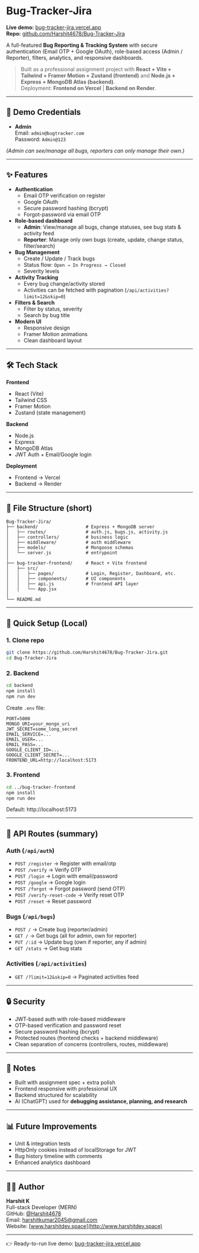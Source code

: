 # Bug-Tracker-Jira

**Live demo:** [bug-tracker-jira.vercel.app](https://bug-tracker-jira.vercel.app)  
**Repo:** [github.com/Harshit4678/Bug-Tracker-Jira](https://github.com/Harshit4678/Bug-Tracker-Jira)

A full-featured **Bug Reporting & Tracking System** with secure authentication (Email OTP + Google OAuth), role-based access (Admin / Reporter), filters, analytics, and responsive dashboards.

> Built as a professional assignment project with **React + Vite + Tailwind + Framer Motion + Zustand (frontend)** and **Node.js + Express + MongoDB Atlas (backend)**.  
> Deployment: **Frontend on Vercel** | **Backend on Render**.

---

## 🔑 Demo Credentials

- **Admin**  
  Email: `admin@bugtracker.com`  
  Password: `Admin@123`

_(Admin can see/manage all bugs, reporters can only manage their own.)_

---

## ✨ Features

- **Authentication**
  - Email OTP verification on register
  - Google OAuth
  - Secure password hashing (bcrypt)
  - Forgot-password via email OTP
- **Role-based dashboard**
  - **Admin**: View/manage all bugs, change statuses, see bug stats & activity feed
  - **Reporter**: Manage only own bugs (create, update, change status, filter/search)
- **Bug Management**
  - Create / Update / Track bugs
  - Status flow: `Open → In Progress → Closed`
  - Severity levels
- **Activity Tracking**
  - Every bug change/activity stored
  - Activities can be fetched with pagination (`/api/activities?limit=12&skip=0`)
- **Filters & Search**
  - Filter by status, severity
  - Search by bug title
- **Modern UI**
  - Responsive design
  - Framer Motion animations
  - Clean dashboard layout

---

## 🛠 Tech Stack

**Frontend**

- React (Vite)
- Tailwind CSS
- Framer Motion
- Zustand (state management)

**Backend**

- Node.js
- Express
- MongoDB Atlas
- JWT Auth + Email/Google login

**Deployment**

- Frontend → Vercel
- Backend → Render

---

## 📂 File Structure (short)

```
Bug-Tracker-Jira/
├── backend/                  # Express + MongoDB server
│   ├── routes/               # auth.js, bugs.js, activity.js
│   ├── controllers/          # business logic
│   ├── middleware/           # auth middleware
│   ├── models/               # Mongoose schemas
│   └── server.js             # entrypoint
│
├── bug-tracker-frontend/     # React + Vite frontend
│   ├── src/
│   │   ├── pages/            # Login, Register, Dashboard, etc.
│   │   ├── components/       # UI components
│   │   ├── api.js            # frontend API layer
│   │   └── App.jsx
│
└── README.md
```

---

## 🚀 Quick Setup (Local)

### 1. Clone repo

```bash
git clone https://github.com/Harshit4678/Bug-Tracker-Jira.git
cd Bug-Tracker-Jira
```

### 2. Backend

```bash
cd backend
npm install
npm run dev
```

Create `.env` file:

```env
PORT=5000
MONGO_URI=your_mongo_uri
JWT_SECRET=some_long_secret
EMAIL_SERVICE=...
EMAIL_USER=...
EMAIL_PASS=...
GOOGLE_CLIENT_ID=...
GOOGLE_CLIENT_SECRET=...
FRONTEND_URL=http://localhost:5173
```

### 3. Frontend

```bash
cd ../bug-tracker-frontend
npm install
npm run dev
```

Default: http://localhost:5173

---

## 📡 API Routes (summary)

### Auth (`/api/auth`)

- `POST /register` → Register with email/otp
- `POST /verify` → Verify OTP
- `POST /login` → Login with email/password
- `POST /google` → Google login
- `POST /forgot` → Forgot password (send OTP)
- `POST /verify-reset-code` → Verify reset OTP
- `POST /reset` → Reset password

### Bugs (`/api/bugs`)

- `POST /` → Create bug (reporter/admin)
- `GET /` → Get bugs (all for admin, own for reporter)
- `PUT /:id` → Update bug (own if reporter, any if admin)
- `GET /stats` → Get bug stats

### Activities (`/api/activities`)

- `GET /?limit=12&skip=0` → Paginated activities feed

---

## 🔒 Security

- JWT-based auth with role-based middleware
- OTP-based verification and password reset
- Secure password hashing (bcrypt)
- Protected routes (frontend checks + backend middleware)
- Clean separation of concerns (controllers, routes, middleware)

---

## 📝 Notes

- Built with assignment spec + extra polish
- Frontend responsive with professional UX
- Backend structured for scalability
- AI (ChatGPT) used for **debugging assistance, planning, and research**

---

## 📊 Future Improvements

- Unit & integration tests
- HttpOnly cookies instead of localStorage for JWT
- Bug history timeline with comments
- Enhanced analytics dashboard

---

## 👨‍💻 Author

**Harshit K**  
Full-stack Developer (MERN)  
GitHub: [@Harshit4678](https://github.com/Harshit4678)  
Email: harshitkumar2045@gmail.com  
Website: [www.harshitdev.space](http://www.harshitdev.space)

---

👉 Ready-to-run live demo: [bug-tracker-jira.vercel.app](https://bug-tracker-jira.vercel.app)
